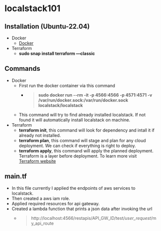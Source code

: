 # localstack101
## Installation (Ubuntu-22.04)
- Docker
  - [Docker](https://docs.docker.com/engine/install/ubuntu/)
- Terraform
  - **sudo snap install terraform —classic**
## Commands
- Docker
  - First run the docker container via this command
      - > **sudo docker run --rm -it -p 4566:4566 -p 4571:4571 -v /var/run/docker.sock:/var/run/docker.sock localstack/localstack**
  - This command will try to find already installed localstack. If not found it will automatically install localstack on machine.
- Terraform
  - **terraform init**, this command will look for dependency and intall it if already not installed.
  - **terraform plan**, this command will stage and plan for any cloud deployment. We can check if everything is right to deploy.
  - **terraform apply**, this command will apply the planned deployment. Terraform is a layer before deployment. To learn more visit [Terraform website](https://www.terraform.io/)
## main.tf
- In this file currently I applied the endpoints of aws services to localstack.
- Then created a aws iam role.
- Applied required resources for api gateway.
- Created a lambda function that prints a json data after invoking the url
    - > http://localhost:4566/restapis/API_GW_ID/test/_user_request_/my_api_route
